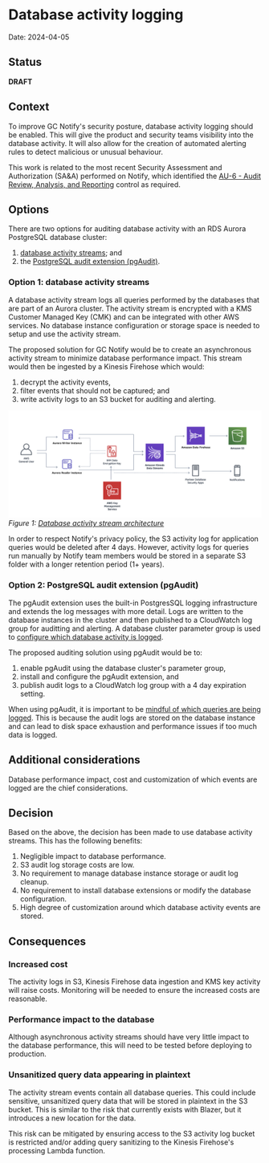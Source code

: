 # Database activity logging

Date: 2024-04-05

## Status

**DRAFT**

## Context

To improve GC Notify's security posture, database activity logging should be enabled.  This will give the product and security teams visibility into the database activity.  It will also allow for the creation of automated alerting rules to detect malicious or unusual behaviour.  

This work is related to the most recent Security Assessment and Authorization (SA&A) performed on Notify, which identified the [AU-6 - Audit Review, Analysis, and Reporting](https://www.cyber.gc.ca/en/guidance/annex-3a-security-control-catalogue-itsg-33#a33au6) control as required.

## Options

There are two options for auditing database activity with an RDS Aurora PostgreSQL database cluster:

1. [database activity streams](https://docs.aws.amazon.com/AmazonRDS/latest/AuroraUserGuide/DBActivityStreams.Overview.html); and
2. the [PostgreSQL audit extension (pgAudit)](https://docs.aws.amazon.com/AmazonRDS/latest/AuroraUserGuide/Appendix.PostgreSQL.CommonDBATasks.pgaudit.html).

### Option 1: database activity streams

A database activity stream logs all queries performed by the databases that are part of an Aurora cluster. The activity stream is encrypted with a KMS Customer Managed Key (CMK) and can be integrated with other AWS services.  No database instance configuration or storage space is needed to setup and use the activity stream.

The proposed solution for GC Notify would be to create an asynchronous activity stream to minimize database performance impact.  This stream would then be ingested by a Kinesis Firehose which would:

1. decrypt the activity events,
1. filter events that should not be captured; and 
1. write activity logs to an S3 bucket for auditing and alerting.

![Database activity stream architecture](./diagrams/2024-04-05.database-activity-logging/activity-stream-arch.png)
_Figure 1: [Database activity stream architecture](https://docs.aws.amazon.com/AmazonRDS/latest/AuroraUserGuide/DBActivityStreams.Overview.html#DBActivityStreams.Overview.how-they-work)_

In order to respect Notify's privacy policy, the S3 activity log for application queries would be deleted after 4 days. However, activity logs for queries run manually by Notify team members would be stored in a separate S3 folder with a longer retention period (1+ years).

### Option 2: PostgreSQL audit extension (pgAudit)

The pgAudit extension uses the built-in PostgresSQL logging infrastructure and extends the log messages with more detail.  Logs are written to the database instances in the cluster and then published to a CloudWatch log group for auditting and alerting.  A database cluster parameter group is used to [configure which database activity is logged](https://docs.aws.amazon.com/AmazonRDS/latest/AuroraUserGuide/Appendix.PostgreSQL.CommonDBATasks.pgaudit.html#Appendix.PostgreSQL.CommonDBATasks.pgaudit.reference).

The proposed auditing solution using pgAudit would be to:

1. enable pgAudit using the database cluster's parameter group,
1. install and configure the pgAudit extension, and
1. publish audit logs to a CloudWatch log group with a 4 day expiration setting.

When using pgAudit, it is important to be [mindful of which queries are being logged](https://github.com/pgaudit/pgaudit/blob/master/README.md#usage-considerations).  This is because the audit logs are stored on the database instance and can lead to disk space exhaustion and performance issues if too much data is logged.

## Additional considerations

Database performance impact, cost and customization of which events are logged are the chief considerations.

## Decision

Based on the above, the decision has been made to use database activity streams.  This has the following benefits:

1. Negligible impact to database performance.
1. S3 audit log storage costs are low.
1. No requirement to manage database instance storage or audit log cleanup.
1. No requirement to install database extensions or modify the database configuration.
1. High degree of customization around which database activity events are stored.

## Consequences

### Increased cost
The activity logs in S3, Kinesis Firehose data ingestion and KMS key activity will raise costs.  Monitoring will be needed to ensure the increased costs are reasonable.

### Performance impact to the database
Although asynchronous activity streams should have very little impact to the database performance, this will need to be tested before deploying to production.

### Unsanitized query data appearing in plaintext
The activity stream events contain all database queries.  This could include sensitive, unsanitized query data that will be stored in plaintext in the S3 bucket.  This is similar to the risk that currently exists with Blazer, but it introduces a new location for the data.  

This risk can be mitigated by ensuring access to the S3 activity log bucket is restricted and/or adding query sanitizing to the Kinesis Firehose's processing Lambda function.  
